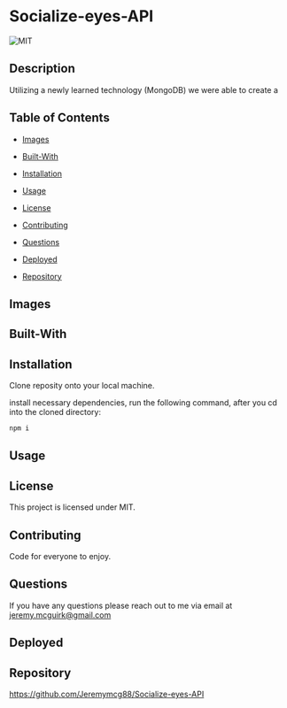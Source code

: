 # Socialize-eyes-API

![MIT](https://img.shields.io/badge/license-MIT-green.svg)

## Description

Utilizing a newly learned technology (MongoDB) we were able to create a 

## Table of Contents

* [Images](#Images)

* [Built-With](#built-with)

* [Installation](#installation)

* [Usage](#usage)

* [License](#license)

* [Contributing](#contributing)

* [Questions](#questions)

* [Deployed](#deployed)

* [Repository](#repository)

## Images 

## Built-With

## Installation

Clone reposity onto your local machine.

install necessary dependencies, run the following command, after you cd into the cloned directory:
```md
npm i
```

## Usage

## License

This project is licensed under MIT.

## Contributing

Code for everyone to enjoy. 

## Questions

If you have any questions please reach out to me via email at jeremy.mcguirk@gmail.com

## Deployed



## Repository

https://github.com/Jeremymcg88/Socialize-eyes-API


